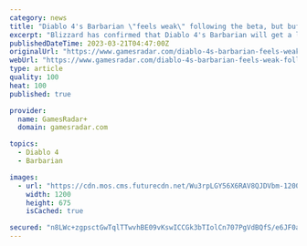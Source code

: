 ```yaml
---
category: news
title: "Diablo 4's Barbarian \"feels weak\" following the beta, but buffs are on the way"
excerpt: "Blizzard has confirmed that Diablo 4's Barbarian will get a little love to make them more potent at lower levels. Diablo 4's early access beta has now come and gone, offering players a chance to get ..."
publishedDateTime: 2023-03-21T04:47:00Z
originalUrl: "https://www.gamesradar.com/diablo-4s-barbarian-feels-weak-following-the-beta-but-buffs-are-on-the-way/"
webUrl: "https://www.gamesradar.com/diablo-4s-barbarian-feels-weak-following-the-beta-but-buffs-are-on-the-way/"
type: article
quality: 100
heat: 100
published: true

provider:
  name: GamesRadar+
  domain: gamesradar.com

topics:
  - Diablo 4
  - Barbarian

images:
  - url: "https://cdn.mos.cms.futurecdn.net/Wu3rpLGY56X6RAV8QJDVbm-1200-80.jpg"
    width: 1200
    height: 675
    isCached: true

secured: "n8LWc+zgpsctGwTqlTTwvhBE09vKswICCGk3bTIolCn707PgVdBQfS/e6JF0aZWkGwTz7DkeI2+BG2y2Sug6ZkMTE+ElcgbjfKVDNWkN13DlqXI1V6cx1/P9xEWlmyI3ec7FYLYK+OvhqzSCKouCie0pX+xPgMpFuQxG/dUWyeo7YtmRIwMRdjoweeNG3vpyBdoF5PDFEZyQ8PjR3Ro1kNYr0PDKuR34cqjEdX+6pj7lb6qEjvD87dxWN/kzSTC54YZ9CJV4fQusltPbyP/1MnAlQ2xw+PdK8zYKGVpaXPyuvEqjz25vLhdck0Bh4FM2nKrGxmIvRRw+/VDf1tArOpDgZXxOYiez0w1rgPe1rIE=;h/xF0EQ0tT5xH6mRA63vZw=="
---
```


